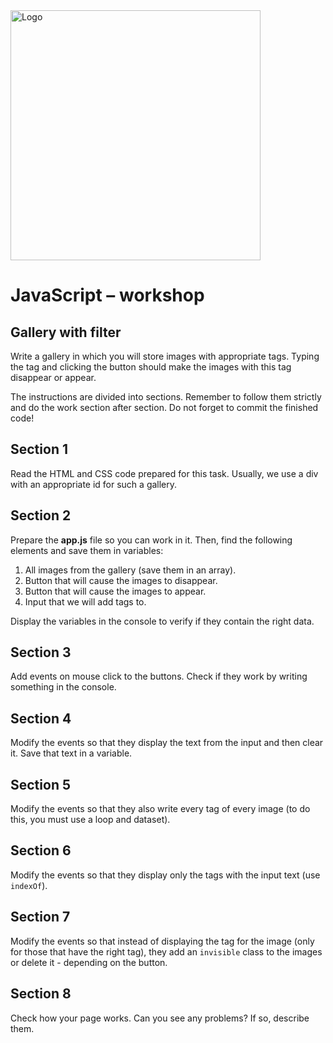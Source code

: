 <img alt="Logo" src="http://coderslab.pl/svg/logo-coderslab.svg" width="400">

# JavaScript &ndash; workshop
## Gallery with filter

Write a gallery in which you will store images with appropriate tags.
Typing the tag and clicking the button should make the images with this tag disappear or appear.

The instructions are divided into sections. Remember to follow them strictly and do the work section after section.
Do not forget to commit the finished code!

## Section 1
Read the HTML and CSS code prepared for this task. Usually, we use a div with an appropriate id for such a gallery.

## Section 2
Prepare the **app.js** file so you can work in it.
Then, find the following elements and save them in variables:

1. All images from the gallery (save them in an array).
2. Button that will cause the images to disappear.
3. Button that will cause the images to appear.
4. Input that we will add tags to.

Display the variables in the console to verify if they contain the right data.

## Section 3
Add events on mouse click to the buttons. Check if they work by writing something in the console.

## Section 4
Modify the events so that they display the text from the input and then clear it.
Save that text in a variable.

## Section 5
Modify the events so that they also write every tag of every image (to do this, you must use a loop and dataset).

## Section 6
Modify the events so that they display only the tags with the input text (use ```indexOf```).

## Section 7
Modify the events so that instead of displaying the tag for the image (only for those that have the right tag), they add an ```invisible``` class to the images or delete it - depending on the button.

## Section 8
Check how your page works. Can you see any problems? If so, describe them.
